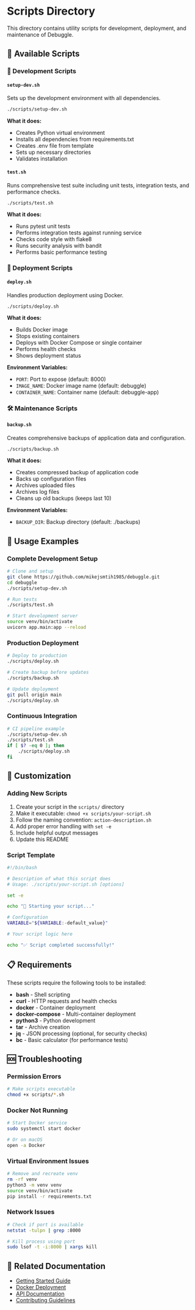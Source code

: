 # Scripts Directory

This directory contains utility scripts for development, deployment, and maintenance of Debuggle.

## 📁 Available Scripts

### 🔧 Development Scripts

#### `setup-dev.sh`
Sets up the development environment with all dependencies.

```bash
./scripts/setup-dev.sh
```

**What it does:**
- Creates Python virtual environment
- Installs all dependencies from requirements.txt
- Creates .env file from template
- Sets up necessary directories
- Validates installation

#### `test.sh`
Runs comprehensive test suite including unit tests, integration tests, and performance checks.

```bash
./scripts/test.sh
```

**What it does:**
- Runs pytest unit tests
- Performs integration tests against running service
- Checks code style with flake8
- Runs security analysis with bandit
- Performs basic performance testing

### 🚀 Deployment Scripts

#### `deploy.sh`
Handles production deployment using Docker.

```bash
./scripts/deploy.sh
```

**What it does:**
- Builds Docker image
- Stops existing containers
- Deploys with Docker Compose or single container
- Performs health checks
- Shows deployment status

**Environment Variables:**
- `PORT`: Port to expose (default: 8000)
- `IMAGE_NAME`: Docker image name (default: debuggle)
- `CONTAINER_NAME`: Container name (default: debuggle-app)

### 🛠️ Maintenance Scripts

#### `backup.sh`
Creates comprehensive backups of application data and configuration.

```bash
./scripts/backup.sh
```

**What it does:**
- Creates compressed backup of application code
- Backs up configuration files
- Archives uploaded files
- Archives log files
- Cleans up old backups (keeps last 10)

**Environment Variables:**
- `BACKUP_DIR`: Backup directory (default: ./backups)

## 🎯 Usage Examples

### Complete Development Setup
```bash
# Clone and setup
git clone https://github.com/mikejsmtih1985/debuggle.git
cd debuggle
./scripts/setup-dev.sh

# Run tests
./scripts/test.sh

# Start development server
source venv/bin/activate
uvicorn app.main:app --reload
```

### Production Deployment
```bash
# Deploy to production
./scripts/deploy.sh

# Create backup before updates
./scripts/backup.sh

# Update deployment
git pull origin main
./scripts/deploy.sh
```

### Continuous Integration
```bash
# CI pipeline example
./scripts/setup-dev.sh
./scripts/test.sh
if [ $? -eq 0 ]; then
    ./scripts/deploy.sh
fi
```

## 🔧 Customization

### Adding New Scripts

1. Create your script in the `scripts/` directory
2. Make it executable: `chmod +x scripts/your-script.sh`
3. Follow the naming convention: `action-description.sh`
4. Add proper error handling with `set -e`
5. Include helpful output messages
6. Update this README

### Script Template

```bash
#!/bin/bash

# Description of what this script does
# Usage: ./scripts/your-script.sh [options]

set -e

echo "🚀 Starting your script..."

# Configuration
VARIABLE="${VARIABLE:-default_value}"

# Your script logic here

echo "✅ Script completed successfully!"
```

## 📋 Requirements

These scripts require the following tools to be installed:

- **bash** - Shell scripting
- **curl** - HTTP requests and health checks
- **docker** - Container deployment
- **docker-compose** - Multi-container deployment
- **python3** - Python development
- **tar** - Archive creation
- **jq** - JSON processing (optional, for security checks)
- **bc** - Basic calculator (for performance tests)

## 🆘 Troubleshooting

### Permission Errors
```bash
# Make scripts executable
chmod +x scripts/*.sh
```

### Docker Not Running
```bash
# Start Docker service
sudo systemctl start docker

# Or on macOS
open -a Docker
```

### Virtual Environment Issues
```bash
# Remove and recreate venv
rm -rf venv
python3 -m venv venv
source venv/bin/activate
pip install -r requirements.txt
```

### Network Issues
```bash
# Check if port is available
netstat -tulpn | grep :8000

# Kill process using port
sudo lsof -t -i:8000 | xargs kill
```

## 🔗 Related Documentation

- [Getting Started Guide](../docs/user-guide/getting-started.md)
- [Docker Deployment](../docs/deployment/docker.md)
- [API Documentation](../docs/api/README.md)
- [Contributing Guidelines](../CONTRIBUTING.md)
